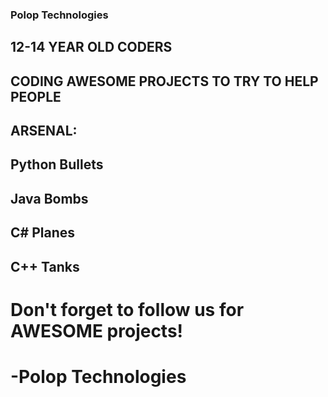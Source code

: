 ### Polop Technologies

## 12-14 YEAR OLD CODERS
## CODING AWESOME PROJECTS TO TRY TO HELP PEOPLE
## ARSENAL:
## Python Bullets
## Java Bombs
## C# Planes
## C++ Tanks

# Don't forget to follow us for AWESOME projects!
# -Polop Technologies

<!--
**PolopTechnology/PolopTechnology** is a ✨ _special_ ✨ repository because its `README.md` (this file) appears on your GitHub profile.

